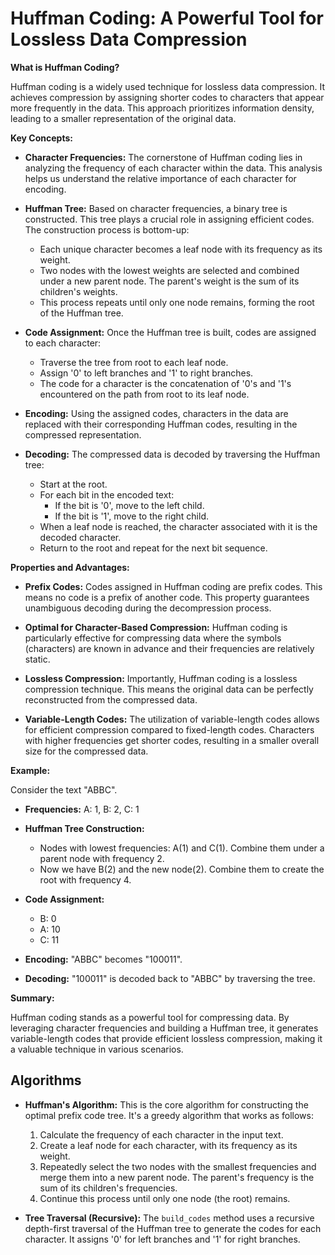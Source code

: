 # Huffman Coding: A Powerful Tool for Lossless Data Compression

**What is Huffman Coding?**

Huffman coding is a widely used technique for lossless data compression. It achieves compression by assigning shorter codes to characters that appear more frequently in the data. This approach prioritizes information density, leading to a smaller representation of the original data.

**Key Concepts:**

*   **Character Frequencies:** The cornerstone of Huffman coding lies in analyzing the frequency of each character within the data. This analysis helps us understand the relative importance of each character for encoding.

*   **Huffman Tree:** Based on character frequencies, a binary tree is constructed. This tree plays a crucial role in assigning efficient codes. The construction process is bottom-up:

    *   Each unique character becomes a leaf node with its frequency as its weight.
    *   Two nodes with the lowest weights are selected and combined under a new parent node. The parent's weight is the sum of its children's weights.
    *   This process repeats until only one node remains, forming the root of the Huffman tree.

*   **Code Assignment:** Once the Huffman tree is built, codes are assigned to each character:

    *   Traverse the tree from root to each leaf node.
    *   Assign '0' to left branches and '1' to right branches.
    *   The code for a character is the concatenation of '0's and '1's encountered on the path from root to its leaf node.

*   **Encoding:** Using the assigned codes, characters in the data are replaced with their corresponding Huffman codes, resulting in the compressed representation.

*   **Decoding:** The compressed data is decoded by traversing the Huffman tree:

    *   Start at the root.
    *   For each bit in the encoded text:
        *   If the bit is '0', move to the left child.
        *   If the bit is '1', move to the right child.
    *   When a leaf node is reached, the character associated with it is the decoded character.
    *   Return to the root and repeat for the next bit sequence.

**Properties and Advantages:**

*   **Prefix Codes:** Codes assigned in Huffman coding are prefix codes. This means no code is a prefix of another code. This property guarantees unambiguous decoding during the decompression process.

*   **Optimal for Character-Based Compression:** Huffman coding is particularly effective for compressing data where the symbols (characters) are known in advance and their frequencies are relatively static.

*   **Lossless Compression:** Importantly, Huffman coding is a lossless compression technique. This means the original data can be perfectly reconstructed from the compressed data.

*   **Variable-Length Codes:** The utilization of variable-length codes allows for efficient compression compared to fixed-length codes. Characters with higher frequencies get shorter codes, resulting in a smaller overall size for the compressed data.

**Example:**

Consider the text "ABBC".

*   **Frequencies:** A: 1, B: 2, C: 1

*   **Huffman Tree Construction:**

    *   Nodes with lowest frequencies: A(1) and C(1). Combine them under a parent node with frequency 2.
    *   Now we have B(2) and the new node(2). Combine them to create the root with frequency 4.

*   **Code Assignment:**

    *   B: 0
    *   A: 10
    *   C: 11

*   **Encoding:** "ABBC" becomes "100011".

*   **Decoding:** "100011" is decoded back to "ABBC" by traversing the tree.

**Summary:**

Huffman coding stands as a powerful tool for compressing data. By leveraging character frequencies and building a Huffman tree, it generates variable-length codes that provide efficient lossless compression, making it a valuable technique in various scenarios.

## Algorithms

*   **Huffman's Algorithm:** This is the core algorithm for constructing the optimal prefix code tree. It's a greedy algorithm that works as follows:

    1.  Calculate the frequency of each character in the input text.
    2.  Create a leaf node for each character, with its frequency as its weight.
    3.  Repeatedly select the two nodes with the smallest frequencies and merge them into a new parent node. The parent's frequency is the sum of its children's frequencies.
    4.  Continue this process until only one node (the root) remains.

*   **Tree Traversal (Recursive):** The `build_codes` method uses a recursive depth-first traversal of the Huffman tree to generate the codes for each character. It assigns '0' for left branches and '1' for right branches.